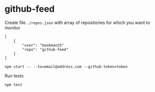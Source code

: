 # github-feed

Create file `./repos.json` with array of repositories for which you want to monitor
```
[
	{
		"user": "bookman25"
		"repo": "github-feed"
	}
]
```

```
npm start -- --to=email@address.com --github-token=token
```

Run tests
```
npm test
```